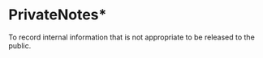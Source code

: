 # PrivateNotes\*

To record internal information that is not appropriate to be released to the public. &#x20;
